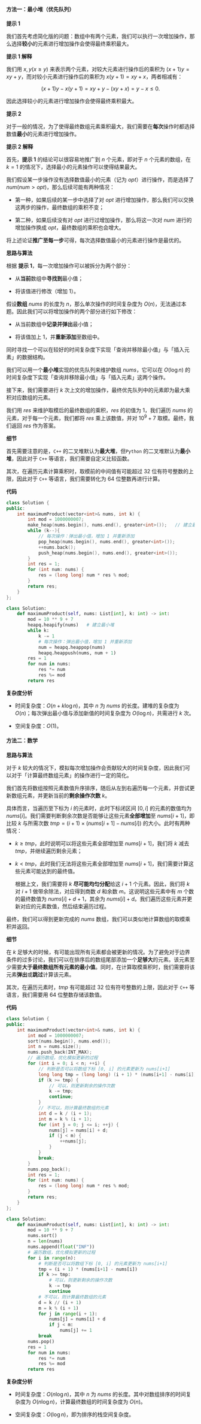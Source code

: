 #### 方法一：最小堆（优先队列）

**提示 $1$**

我们首先考虑简化版的问题：数组中有两个元素，我们可以执行一次增加操作，那么选择**较小**的元素进行增加操作会使得最终乘积最大。

**提示 $1$ 解释**

我们用 $x, y (x \ge y)$ 来表示两个元素，对较大元素进行操作后的乘积为 $(x + 1)y = xy + y$，而对较小元素进行操作后的乘积为 $x(y + 1) = xy + x$，两者相减有：

$$
(x + 1)y - x(y + 1) = xy + y - (xy + x) = y - x \le 0.
$$

因此选择较小的元素进行增加操作会使得最终乘积最大。

**提示 $2$**

对于一般的情况，为了使得最终数组元素乘积最大，我们需要在**每次**操作时都选择数值**最小**的元素进行增加操作。

**提示 $2$ 解释**

首先，**提示 $1$** 的结论可以很容易地推广到 $n$ 个元素，即对于 $n$ 个元素的数组，在 $k = 1$ 的情况下，选择最小的元素操作可以使得结果最大。

我们假设某一步操作没有选择数值最小的元素（记为 $\textit{opt}$）进行操作，而是选择了 $\textit{num} (\textit{num} > \textit{opt})$，那么后续可能有两种情况：

- 第一种，如果后续的某一步中选择了对 $\textit{opt}$ 进行增加操作，那么我们可以交换这两步的操作，最终数组的乘积不变；

- 第二种，如果后续没有对 $\textit{opt}$ 进行过增加操作，那么将这一次对 $\textit{num}$ 进行的增加操作换成 $\textit{opt}$，最终数组的乘积也会增大。

将上述论证**推广至每一步**可得，每次选择数值最小的元素进行操作是最优的。

**思路与算法**

根据 **提示 $1$**，每一次增加操作可以被拆分为两个部分：

- 从**当前**数组中**寻找到**最小值；

- 将该值进行修改（增加 $1$）。

假设**数组** $\textit{nums}$ 的长度为 $n$，那么单次操作的时间复杂度为 $O(n)$，无法通过本题。因此我们可以将增加操作的两个部分进行如下修改：

- 从当前数组中**记录并弹出**最小值；

- 将该值加上 $1$，并**重新添加**至数组中。

同时寻找一个可以在较好的时间复杂度下实现「查询并移除最小值」与「插入元素」的数据结构。

我们可以用一个**最小堆**实现的优先队列来维护数组 $\textit{nums}$，它可以在 $O(\log n)$ 的时间复杂度下实现「查询并移除最小值」与「插入元素」这两个操作。

接下来，我们需要进行 $k$ 次上文的增加操作，最终优先队列中的元素即为最大乘积对应数组的元素。

我们用 $\textit{res}$ 来维护取模后的最终数组的乘积，$\textit{res}$ 的初值为 $1$，我们遍历 $\textit{nums}$ 的元素，对于每一个元素，我们都将 $\textit{res}$ 乘上该数值，并对 $10^9 + 7$ 取模。最终，我们返回 $\textit{res}$ 作为答案。

**细节**

首先需要注意的是，$\texttt{C++}$ 的二叉堆默认为**最大堆**，但$\texttt{Python}$ 的二叉堆默认为**最小堆**，因此对于 $\texttt{C++}$ 等语言，我们需要自定义比较函数。

其次，在遍历元素计算乘积时，取模前的中间值有可能超过 $32$ 位有符号整数的上限，因此对于 $\texttt{C++}$ 等语言，我们需要转化为 $64$ 位整数再进行计算。

**代码**

```C++ [sol1-C++]
class Solution {
public:
    int maximumProduct(vector<int>& nums, int k) {
        int mod = 1000000007;
        make_heap(nums.begin(), nums.end(), greater<int>());   // 建立最小堆
        while (k--){
            // 每次操作：弹出最小值，增加 1 并重新添加
            pop_heap(nums.begin(), nums.end(), greater<int>());
            ++nums.back();
            push_heap(nums.begin(), nums.end(), greater<int>());
        }
        int res = 1;
        for (int num: nums) {
            res = (long long) num * res % mod;
        }
        return res;
    }
};
```


```Python [sol1-Python3]
class Solution:
    def maximumProduct(self, nums: List[int], k: int) -> int:
        mod = 10 ** 9 + 7
        heapq.heapify(nums)   # 建立最小堆
        while k:
            k -= 1
            # 每次操作：弹出最小值，增加 1 并重新添加
            num = heapq.heappop(nums)
            heapq.heappush(nums, num + 1)
        res = 1
        for num in nums:
            res *= num
            res %= mod
        return res
```


**复杂度分析**

- 时间复杂度：$O(n + k\log n)$，其中 $n$ 为 $\textit{nums}$ 的长度。建堆的复杂度为 $O(n)$；每次弹出最小值与添加新值的时间复杂度为 $O(\log n)$，共需进行 $k$ 次。

- 空间复杂度：$O(1)$。


#### 方法二：数学

**思路与算法**

对于 $k$ 较大的情况下，模拟每次增加操作会贡献较大的时间复杂度，因此我们可以对于「计算最终数组元素」的操作进行一定的简化。

我们首先将数组按照元素数值升序排序，随后从左到右遍历每一个元素，并尝试更新数组元素，并更新当前的**剩余操作次数** $k$。

具体而言，当遍历至下标为 $i$ 的元素时，此时下标闭区间 $[0, i]$ 的元素的数值均为 $\textit{nums}[i]$。我们需要判断剩余次数是否能够让这些元素**全部增加**至 $\textit{nums}[i + 1]$，即比较 $k$ 与所需次数 $\textit{tmp} = (i + 1) \times (\textit{nums}[i + 1] - \textit{nums}[i])$ 的大小。此时有两种情况：

- $k \ge \textit{tmp}$，此时说明可以将这些元素全部增加至 $\textit{nums}[i + 1]$，我们将 $k$ 减去 $\textit{tmp}$，并继续遍历剩余元素；

- $k < \textit{tmp}$，此时我们无法将这些元素全部增加至 $\textit{nums}[i + 1]$，我们需要计算这些元素可能达到的最终值。
  
  根据上文，我们需要将 $k$ **尽可能均匀分配**给这 $i + 1$ 个元素。因此，我们将 $k$ 对 $i + 1$ 做带余除法，对应得到商数 $d$ 和余数 $m$。这说明这些元素中有 $m$ 个数的最终数值为 $\textit{nums}[i] + d + 1$，其余为 $\textit{nums}[i] + d$。我们遍历这些元素并更新对应的元素数值，然后结束遍历过程。

最终，我们可以得到更新完成的 $\textit{nums}$ 数组，我们可以类似地计算数组的取模乘积并返回。

**细节**

在 $k$ 足够大的时候，有可能出现所有元素都会被更新的情况。为了避免对于边界条件的过多讨论，我们可以在排序后的数组尾部添加一个**足够大**的元素。该元素至少需要**大于最终数组所有元素的最小值**。同时，在计算取模乘积时，我们需要将该元素**弹出**或**跳过**计算该元素。

其次，在遍历元素时，$\textit{tmp}$ 有可能超过 $32$ 位有符号整数的上限，因此对于 $\texttt{C++}$ 等语言，我们需要用 $64$ 位整数存储该数值。

**代码**

```C++ [sol1-C++]
class Solution {
public:
    int maximumProduct(vector<int>& nums, int k) {
        int mod = 1000000007;
        sort(nums.begin(), nums.end());
        int n = nums.size();
        nums.push_back(INT_MAX);
        // 遍历数组，优化模拟更新的过程
        for (int i = 0; i < n; ++i) {
            // 判断是否可以将数组下标 [0, i] 的元素更新为 nums[i+1]
            long long tmp = (long long) (i + 1) * (nums[i+1] - nums[i]);
            if (k >= tmp) {
                // 可以，则更新剩余的操作次数
                k -= tmp;
                continue;
            }
            // 不可以，则计算最终数组的元素
            int d = k / (i + 1);
            int m = k % (i + 1);
            for (int j = 0; j <= i; ++j) {
                nums[j] = nums[i] + d;
                if (j < m) {
                    ++nums[j];
                }
            }
            break;
        }
        nums.pop_back();
        int res = 1;
        for (int num: nums) {
            res = (long long) num * res % mod;
        }
        return res;
    }
};
```


```Python [sol1-Python3]
class Solution:
    def maximumProduct(self, nums: List[int], k: int) -> int:
        mod = 10 ** 9 + 7
        nums.sort()
        n = len(nums)
        nums.append(float("INF"))
        # 遍历数组，优化模拟更新的过程
        for i in range(n):
            # 判断是否可以将数组下标 [0, i] 的元素更新为 nums[i+1]
            tmp = (i + 1) * (nums[i+1] - nums[i])
            if k >= tmp:
                # 可以，则更新剩余的操作次数
                k -= tmp
                continue
            # 不可以，则计算最终数组的元素
            d = k // (i + 1)
            m = k % (i + 1)
            for j in range(i + 1):
                nums[j] = nums[i] + d
                if j < m:
                    nums[j] += 1
            break
        nums.pop()
        res = 1
        for num in nums:
            res *= num
            res %= mod
        return res
```


**复杂度分析**

- 时间复杂度：$O(n \log n)$，其中 $n$ 为 $\textit{nums}$ 的长度。其中对数组排序的时间复杂度为 $O(n \log n)$，计算最终数组的时间复杂度为 $O(n)$。

- 空间复杂度：$O(\log n)$，即为排序的栈空间复杂度。